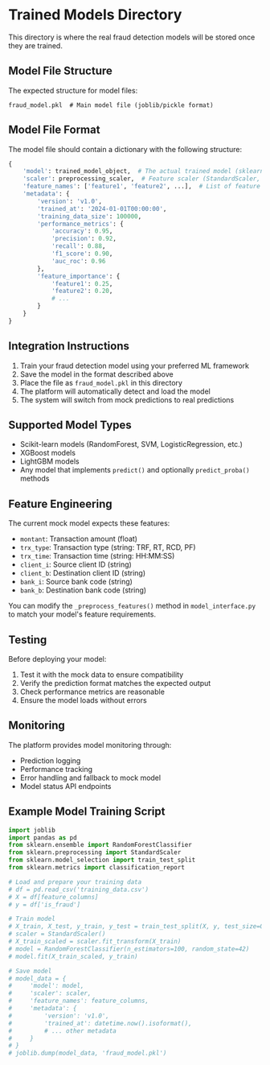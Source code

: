 # Trained Models Directory

This directory is where the real fraud detection models will be stored once they are trained.

## Model File Structure

The expected structure for model files:

```
fraud_model.pkl  # Main model file (joblib/pickle format)
```

## Model File Format

The model file should contain a dictionary with the following structure:

```python
{
    'model': trained_model_object,  # The actual trained model (sklearn, xgboost, etc.)
    'scaler': preprocessing_scaler,  # Feature scaler (StandardScaler, MinMaxScaler, etc.)
    'feature_names': ['feature1', 'feature2', ...],  # List of feature names
    'metadata': {
        'version': 'v1.0',
        'trained_at': '2024-01-01T00:00:00',
        'training_data_size': 100000,
        'performance_metrics': {
            'accuracy': 0.95,
            'precision': 0.92,
            'recall': 0.88,
            'f1_score': 0.90,
            'auc_roc': 0.96
        },
        'feature_importance': {
            'feature1': 0.25,
            'feature2': 0.20,
            # ...
        }
    }
}
```

## Integration Instructions

1. Train your fraud detection model using your preferred ML framework
2. Save the model in the format described above
3. Place the file as `fraud_model.pkl` in this directory
4. The platform will automatically detect and load the model
5. The system will switch from mock predictions to real predictions

## Supported Model Types

- Scikit-learn models (RandomForest, SVM, LogisticRegression, etc.)
- XGBoost models
- LightGBM models
- Any model that implements `predict()` and optionally `predict_proba()` methods

## Feature Engineering

The current mock model expects these features:
- `montant`: Transaction amount (float)
- `trx_type`: Transaction type (string: TRF, RT, RCD, PF)
- `trx_time`: Transaction time (string: HH:MM:SS)
- `client_i`: Source client ID (string)
- `client_b`: Destination client ID (string)
- `bank_i`: Source bank code (string)
- `bank_b`: Destination bank code (string)

You can modify the `_preprocess_features()` method in `model_interface.py` to match your model's feature requirements.

## Testing

Before deploying your model:

1. Test it with the mock data to ensure compatibility
2. Verify the prediction format matches the expected output
3. Check performance metrics are reasonable
4. Ensure the model loads without errors

## Monitoring

The platform provides model monitoring through:
- Prediction logging
- Performance tracking
- Error handling and fallback to mock model
- Model status API endpoints

## Example Model Training Script

```python
import joblib
import pandas as pd
from sklearn.ensemble import RandomForestClassifier
from sklearn.preprocessing import StandardScaler
from sklearn.model_selection import train_test_split
from sklearn.metrics import classification_report

# Load and prepare your training data
# df = pd.read_csv('training_data.csv')
# X = df[feature_columns]
# y = df['is_fraud']

# Train model
# X_train, X_test, y_train, y_test = train_test_split(X, y, test_size=0.2)
# scaler = StandardScaler()
# X_train_scaled = scaler.fit_transform(X_train)
# model = RandomForestClassifier(n_estimators=100, random_state=42)
# model.fit(X_train_scaled, y_train)

# Save model
# model_data = {
#     'model': model,
#     'scaler': scaler,
#     'feature_names': feature_columns,
#     'metadata': {
#         'version': 'v1.0',
#         'trained_at': datetime.now().isoformat(),
#         # ... other metadata
#     }
# }
# joblib.dump(model_data, 'fraud_model.pkl')
```


